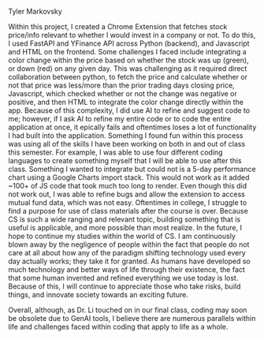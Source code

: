 Tyler Markovsky

Within this project, I created a Chrome Extension that fetches stock price/info relevant to whether I would invest in a company or not. To do this, I used FastAPI and YFinance API across Python (backend), and Javascript and HTML on the frontend. Some challenges I faced include integrating a color change within the price based on whether the stock was up (green), or down (red) on any given day. This was challenging as it required direct collaboration between python, to fetch the price and calculate whether or not that price was less/more than the prior trading days closing price, Javascript, which checked whether or not the change was negative or positive, and then HTML to integrate the color change directly within the app. Because of this complexity, I did use AI to refine and suggest code to me; however, if I ask AI to refine my entire code or to code the entire application at once, it epically fails and oftentimes loses a lot of functionality I had built into the application. Something I found fun within this process was using all of the skills I have been working on both in and out of class this semester. For example, I was able to use four different coding languages to create something myself that I will be able to use after this class. Something I wanted to integrate but could not is a 5-day performance chart using a Google Charts import stack. This would not work as it added ~100+ of JS code that took much too long to render. Even though this did not work out, I was able to refine bugs and allow the extension to access mutual fund data, which was not easy. 
Oftentimes in college, I struggle to find a purpose for use of class materials after the course is over. Because CS is such a wide ranging and relevant topic, building something that is useful is applicable, and more possible than most realize. In the future, I hope to continue my studies within the world of CS. I am continuously blown away by the negligence of people within the fact that people do not care at all about how any of the paradigm shifting technology used every day actually works; they take it for granted. As humans have developed so much technology and better ways of life through their existence, the fact that some human invented and refined everything we use today is lost. Because of this, I will continue to appreciate those who take risks, build things, and innovate society towards an exciting future. 

Overall, although, as Dr. Li touched on in our final class, coding may soon be obsolete due to GenAI tools, I believe there are numerous parallels within life and challenges faced within coding that apply to life as a whole. 
